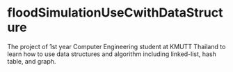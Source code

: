 # floodSimulationUseCwithDataStructure
The project of 1st year Computer Engineering student at KMUTT Thailand to learn how to use data structures and algorithm including linked-list, hash table, and graph.

